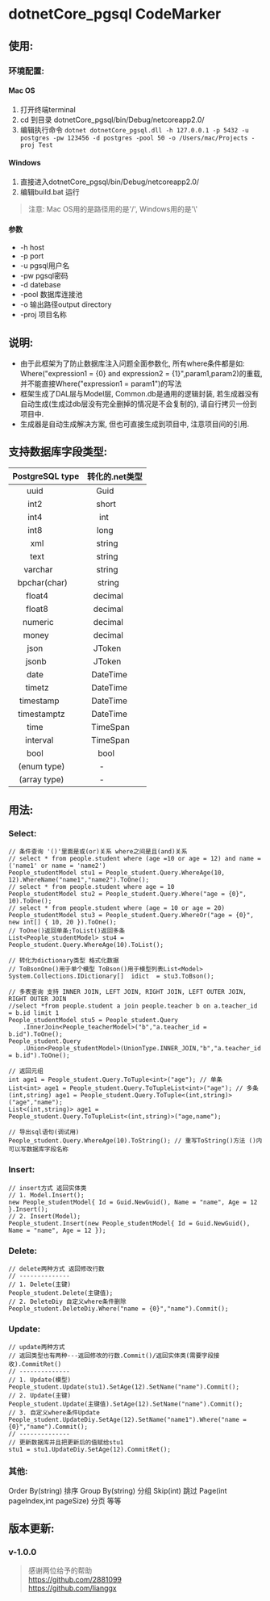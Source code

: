 # dotnetCore_pgsql CodeMarker
## 使用: 
### 环境配置: 
#### Mac OS
1. 打开终端terminal
2. cd 到目录 dotnetCore_pgsql/bin/Debug/netcoreapp2.0/
3. 编辑执行命令
`dotnet dotnetCore_pgsql.dll -h 127.0.0.1 -p 5432 -u postgres -pw 123456 -d postgres -pool 50 -o /Users/mac/Projects -proj Test`
#### Windows
1. 直接进入dotnetCore_pgsql/bin/Debug/netcoreapp2.0/
2. 编辑build.bat 运行
> 注意: Mac OS用的是路径用的是'/', Windows用的是'\\'
#### 参数
- -h host
- -p port
- -u pgsql用户名
- -pw pgsql密码
- -d datebase
- -pool 数据库连接池
- -o 输出路径output directory
- -proj 项目名称
## 说明:
* 由于此框架为了防止数据库注入问题全面参数化, 所有where条件都是如: Where("expression1 = {0} and expression2 = {1}",param1,param2)的重载, 并不能直接Where("expression1 = param1")的写法
* 框架生成了DAL层与Model层, Common.db是通用的逻辑封装, 若生成器没有自动生成(生成过db层没有完全删掉的情况是不会复制的), 请自行拷贝一份到项目中. 
* 生成器是自动生成解决方案, 但也可直接生成到项目中, 注意项目间的引用. 
## 支持数据库字段类型: 
| PostgreSQL type | 转化的.net类型 |
| :-------------: | :-----------: | 
| uuid            | Guid          | 
| int2            | short         | 
| int4            | int           | 
| int8            | long          | 
| xml             | string        | 
| text            | string        | 
| varchar         | string        | 
| bpchar(char)    | string        | 
| float4          | decimal       | 
| float8          | decimal       | 
| numeric         | decimal       | 
| money           | decimal       | 
| json            | JToken        | 
| jsonb           | JToken        | 
| date            | DateTime      | 
| timetz          | DateTime      | 
| timestamp       | DateTime      | 
| timestamptz     | DateTime      | 
| time            | TimeSpan      | 
| interval        | TimeSpan      | 
| bool            | bool          | 
| (enum type)     | -             |
| (array type)    | -             |
## 用法:
### Select:
```
// 条件查询 '()'里面是或(or)关系 where之间是且(and)关系
// select * from people.student where (age =10 or age = 12) and name = ('name1' or name = 'name2')
People_studentModel stu1 = People_student.Query.WhereAge(10, 12).WhereName("name1","name2").ToOne(); 
// select * from people.student where age = 10
People_studentModel stu2 = People_student.Query.Where("age = {0}", 10).ToOne();
// select * from people.student where (age = 10 or age = 20)
People_studentModel stu3 = People_student.Query.WhereOr("age = {0}", new int[] { 10, 20 }).ToOne();
// ToOne()返回单条;ToList()返回多条
List<People_studentModel> stu4 = People_student.Query.WhereAge(10).ToList();

// 转化为dictionary类型 格式化数据
// ToBsonOne()用于单个模型 ToBson()用于模型列表List<Model>
System.Collections.IDictionary[]  idict  = stu3.ToBson();

// 多表查询 支持 INNER JOIN, LEFT JOIN, RIGHT JOIN, LEFT OUTER JOIN, RIGHT OUTER JOIN
//select *from people.student a join people.teacher b on a.teacher_id = b.id limit 1
People_studentModel stu5 = People_student.Query
    .InnerJoin<People_teacherModel>("b","a.teacher_id = b.id").ToOne();
People_student.Query
    .Union<People_studentModel>(UnionType.INNER_JOIN,"b","a.teacher_id = b.id").ToOne();

// 返回元组
int age1 = People_student.Query.ToTuple<int>("age"); // 单条
List<int> age1 = People_student.Query.ToTupleList<int>("age"); // 多条
(int,string) age1 = People_student.Query.ToTuple<(int,string)>("age","name");
List<(int,string)> age1 = People_student.Query.ToTupleList<(int,string)>("age,name");

// 导出sql语句(调试用)
People_student.Query.WhereAge(10).ToString(); // 重写ToString()方法 ()内可以写数据库字段名称
```
### Insert:
```
// insert方式 返回实体类
// 1. Model.Insert();
new People_studentModel{ Id = Guid.NewGuid(), Name = "name", Age = 12 }.Insert();
// 2. Insert(Model);
People_student.Insert(new People_studentModel{ Id = Guid.NewGuid(), Name = "name", Age = 12 });
```
### Delete:
```
// delete两种方式 返回修改行数
// --------------
// 1. Delete(主键)
People_student.Delete(主键值);
// 2. DeleteDiy 自定义where条件删除
People_student.DeleteDiy.Where("name = {0}","name").Commit();
```
### Update:
```
// update两种方式 
// 返回类型也有两种---返回修改的行数.Commit()/返回实体类(需要字段接收).CommitRet()
// --------------
// 1. Update(模型)
People_student.Update(stu1).SetAge(12).SetName("name").Commit(); 
// 2. Update(主键)
People_student.Update(主键值).SetAge(12).SetName("name").Commit(); 
// 3. 自定义where条件Update
People_student.UpdateDiy.SetAge(12).SetName("name1").Where("name = {0}","name").Commit();
// --------------
// 更新数据库并且把更新后的值赋给stu1
stu1 = stu1.UpdateDiy.SetAge(12).CommitRet();
```
### 其他:
Order By(string) 排序
Group By(string) 分组
Skip(int) 跳过
Page(int pageIndex,int pageSize) 分页
等等
## 版本更新: 
### v-1.0.0

>感谢两位给予的帮助</br>
>https://github.com/2881099</br>
>https://github.com/lianggx
